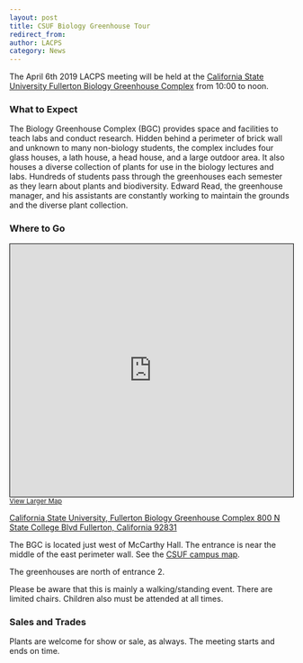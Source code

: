 ```yaml
---
layout: post
title: CSUF Biology Greenhouse Tour
redirect_from:
author: LACPS
category: News
---
```


The April 6th 2019 LACPS meeting will be held at the [California State University Fullerton Biology Greenhouse Complex](http://biology.fullerton.edu/facilities/greenhouse/) from 10:00 to noon.

### What to Expect

The Biology Greenhouse Complex (BGC) provides space and facilities to teach labs and conduct research. Hidden behind a perimeter of brick wall and unknown to many non-biology students, the complex includes four glass houses, a lath house, a head house, and a large outdoor area. It also houses a diverse collection of plants for use in the biology lectures and labs. Hundreds of students pass through the greenhouses each semester as they learn about plants and biodiversity. Edward Read, the greenhouse manager, and his assistants are constantly working to maintain the grounds and the diverse plant collection.

### Where to Go

<iframe width="100%" height="450" frameborder="0" scrolling="no" marginheight="0" marginwidth="0" src="https://www.openstreetmap.org/export/embed.html?bbox=-117.88878321647645%2C33.87812521031341%2C-117.8851354122162%2C33.88101114280895&amp;layer=mapnik" style="border: 1px solid black"></iframe><br/><small><a href="https://www.openstreetmap.org/#map=18/33.87957/-117.88696&amp;layers=N">View Larger Map</a></small>

[California State University, Fullerton Biology Greenhouse Complex
800 N State College Blvd
Fullerton, California 92831](https://www.openstreetmap.org/#map=18/33.87957/-117.88696&layers=N)

The BGC is located just west of McCarthy Hall. The entrance is near the middle of the east perimeter wall. See the [CSUF campus map](http://www.fullerton.edu/campusmap/).

The greenhouses are north of entrance 2.

Please be aware that this is mainly a walking/standing event. There are limited chairs. Children also must be attended at all times.

### Sales and Trades

Plants are welcome for show or sale, as always. The meeting starts and ends on time.
